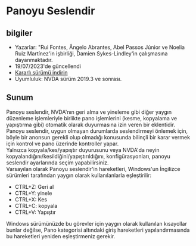 # Panoyu Seslendir


## bilgiler
* Yazarlar: "Rui Fontes, Ângelo Abrantes, Abel Passos Júnior ve Noelia Ruiz Martínez'in işbirliği, Damien Sykes-Lindley'in çalışmasına dayanmaktadır.
* 19/07/2023'de güncellendi
* [Kararlı sürümü indirin][1]
* Uyumluluk: NVDA sürüm 2019.3 ve sonrası.


## Sunum
Panoyu seslendir, NVDA'nın geri alma ve yineleme gibi diğer yaygın düzenleme işlemleriyle birlikte pano işlemlerini (kesme, kopyalama ve yapıştırma gibi) otomatik olarak duyurmasına izin veren bir eklentidir.  
Panoyu seslendir, uygun olmayan durumlarda seslendirmeyi önlemek için, böyle bir anonsun gerekli olup olmadığı konusunda bilinçli bir karar vermek için kontrol ve pano üzerinde kontroller yapar.  
Yalnızca kopyala/kes/yapıştır duyurusunu veya NVDA'da neyin kopyalandığını/kesildiğini/yapıştırıldığını, konfigürasyonları, panoyu seslendir ayarlarında seçim yapabilirsiniz.  
Varsayılan olarak Panoyu seslendir'in hareketleri, Windows'un İngilizce sürümleri tarafından yaygın olarak kullanılanlarla eşleştirilir:  

* CTRL+Z: Geri al
* CTRL+Y: yinele
* CTRL+X: Kes
* CTRL+C: kopyala
* CTRL+V: Yapıştır

Windows sürümünüzde bu görevler için yaygın olarak kullanılan kısayollar bunlar değilse, Pano kategorisi altındaki giriş hareketleri yapılandırmasında bu hareketleri yeniden eşleştirmeniz gerekir.  


[1]: https://github.com/ruifontes/clipspeak/releases/download/2023.07.19/clipspeak-2023.07.19.nvda-addon
